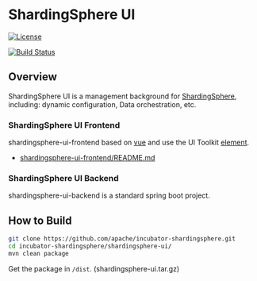 # ShardingSphere UI

[![License](https://img.shields.io/badge/license-Apache%202-4EB1BA.svg)](https://www.apache.org/licenses/LICENSE-2.0.html)

[![Build Status](https://api.travis-ci.org/sharding-sphere/shardingsphere-ui.png?branch=master)](https://travis-ci.org/sharding-sphere/shardingsphere-ui)

## Overview

ShardingSphere UI is a management background for [ShardingSphere](https://shardingsphere.apache.org/), including: dynamic configuration, Data orchestration, etc.

### ShardingSphere UI Frontend

shardingsphere-ui-frontend based on [vue](https://github.com/vuejs/vue) and use the UI Toolkit [element](https://github.com/ElemeFE/element).

* [shardingsphere-ui-frontend/README.md](shardingsphere-ui-frontend/README.md)

### ShardingSphere UI Backend

shardingsphere-ui-backend is a standard spring boot project.

## How to Build

```bash
git clone https://github.com/apache/incubator-shardingsphere.git
cd incubator-shardingsphere/shardingsphere-ui/
mvn clean package
```

Get the package in `/dist`. (shardingsphere-ui.tar.gz)
